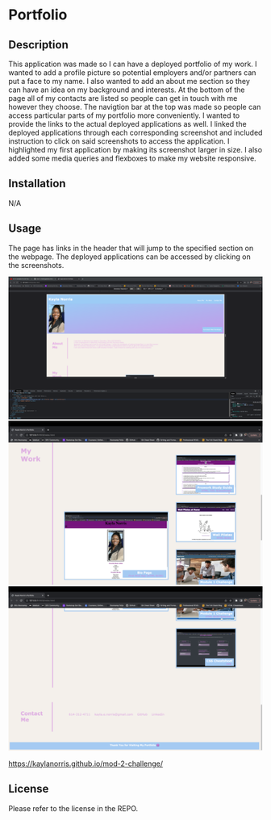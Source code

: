 # Portfolio

## Description

This application was made so I can have a deployed portfolio of my work. I wanted to add a profile picture so potential employers and/or partners can put a face to my name. I also wanted to add an about me section so they can have an idea on my background and interests. At the bottom of the page all of my contacts are listed so people can get in touch with me however they choose. The navigtion bar at the top was made so people can access particular parts of my portfolio more conveniently. I wanted to provide the links to the actual deployed applications as well. I linked the deployed applications through each corresponding screenshot and included instruction to click on said screenshots to access the application. I highlighted my first application by making its screenshot larger in size. I also added some media queries and flexboxes to make my website responsive.

## Installation

N/A

## Usage

The page has links in the header that will jump to the specified section on the webpage. The deployed applications can be accessed by clicking on the screenshots. 


![Screenshot 1](assets/images/portfolio-screenshot-1.png)
![Screenshot 2](assets/images/portfolio-screenshot-2.png)
![Screenshot 3](assets/images/portfolio-screenshot-3.png)


 https://kaylanorris.github.io/mod-2-challenge/

## License

Please refer to the license in the REPO.

